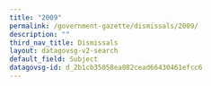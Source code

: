 ```yaml
---
title: "2009"
permalink: /government-gazette/dismissals/2009/
description: ""
third_nav_title: Dismissals
layout: datagovsg-v2-search
default_field: Subject
datagovsg-id: d_2b1cb35058ea082cead66430461efcc6
---
```

